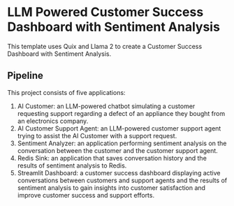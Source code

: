 # LLM Powered Customer Success Dashboard with Sentiment Analysis

This template uses Quix and Llama 2 to create a Customer Success Dashboard with Sentiment Analysis.

## Pipeline

This project consists of five applications:

1. AI Customer: an LLM-powered chatbot simulating a customer requesting support regarding a defect of an appliance they bought from an electronics company.
2. AI Customer Support Agent: an LLM-powered customer support agent trying to assist the AI Customer with a support request.
3. Sentiment Analyzer: an application performing sentiment analysis on the conversation between the customer and the customer support agent.
4. Redis Sink: an application that saves conversation history and the results of sentiment analysis to Redis.
5. Streamlit Dashboard: a customer success dashboard displaying active conversations between customers and support agents and the results of sentiment analysis to gain insights into customer satisfaction and improve customer success and support efforts.